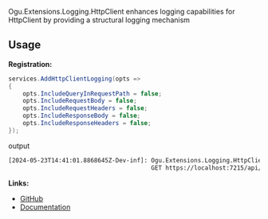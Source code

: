 Ogu.Extensions.Logging.HttpClient enhances logging capabilities for HttpClient by providing a structural logging mechanism

## Usage

**Registration:**
```csharp
services.AddHttpClientLogging(opts =>
{
    opts.IncludeQueryInRequestPath = false;
    opts.IncludeRequestBody = false;
    opts.IncludeRequestHeaders = false;
    opts.IncludeResponseBody = false;
    opts.IncludeResponseHeaders = false;
});
```

output

```bash
[2024-05-23T14:41:01.8868645Z-Dev-inf]: Ogu.Extensions.Logging.HttpClient.Exchange.Default.LogicalHandler
                                        GET https://localhost:7215/api/samples responded 200 (OK) in 803.5644ms
```

**Links:**
- [GitHub](https://github.com/ogulcanturan/Ogu.Extensions.Logging)
- [Documentation](https://github.com/ogulcanturan/Ogu.Extensions.Logging#readme)